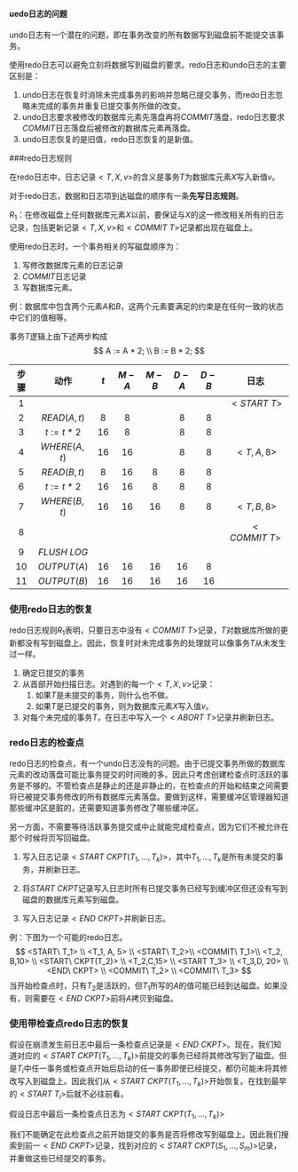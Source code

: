 #### uedo日志的问题

undo日志有一个潜在的问题，即在事务改变的所有数据写到磁盘前不能提交该事务。

使用redo日志可以避免立刻将数据写到磁盘的要求。redo日志和undo日志的主要区别是：

1. undo日志在恢复时消除未完成事务的影响并忽略已提交事务，而redo日志忽略未完成的事务并重复已提交事务所做的改变。
2. undo日志要求被修改的数据库元素先落盘再将$COMMIT$落盘，redo日志要求$COMMIT$日志落盘后被修改的数据库元素再落盘。
3. undo日志恢复的是旧值，redo日志恢复的是新值。

###redo日志规则

在redo日志中，日志记录$<T, X, v>$的含义是事务$T$为数据库元素$X$写入新值$v$。

对于redo日志，数据和日志项到达磁盘的顺序有一条**先写日志规则**。

$R_1$：在修改磁盘上任何数据库元素$X$以前，要保证与$X$的这一修改相关所有的日志记录，包括更新记录$<T,X,v>$和$<COMMIT\ T>$记录都出现在磁盘上。

使用redo日志时，一个事务相关的写磁盘顺序为：

1. 写修改数据库元素的日志记录
2. $COMMIT$日志记录
3. 写数据库元素。

例：数据库中包含两个元素$A$和$B$，这两个元素要满足的约束是在任何一致的状态中它们的值相等。

事务$T$逻辑上由下述两步构成
$$
A := A * 2; \\
B := B * 2;
$$

| 步骤 |     动作      | $t$  | $M-A$ | $M-B$ | $D-A$ | $D-B$ |     日志      |
| :--: | :-----------: | :--: | :---: | :---: | :---: | :---: | :-----------: |
| $1$  |               |      |       |       |       |       | $<START\ T>$  |
| $2$  | $READ(A, t)$  | $8$  |  $8$  |       |  $8$  |  $8$  |               |
| $3$  | $t := t * 2$  | $16$ |  $8$  |       |  $8$  |  $8$  |               |
| $4$  | $WHERE(A, t)$ | $16$ | $16$  |       |  $8$  |  $8$  |  $<T, A, 8>$  |
| $5$  | $READ(B, t)$  | $8$  | $16$  |  $8$  |  $8$  |  $8$  |               |
| $6$  | $t := t * 2$  | $16$ | $16$  |  $8$  |  $8$  |  $8$  |               |
| $7$  | $WHERE(B, t)$ | $16$ | $16$  | $16$  |  $8$  |  $8$  |  $<T, B, 8>$  |
| $8$  |               |      |       |       |       |       | $<COMMIT\ T>$ |
| $9$  | $FLUSH\ LOG$  |      |       |       |       |       |               |
| $10$  |  $OUTPUT(A)$  | $16$ | $16$  | $16$  | $16$  |  $8$  |               |
| $11$ |  $OUTPUT(B)$  | $16$ | $16$  | $16$  | $16$  | $16$  |               |

### 使用redo日志的恢复

redo日志规则$R_1$表明，只要日志中没有$<COMMIT\ T>$记录，$T$对数据库所做的更新都没有写到磁盘上。因此，恢复时对未完成事务的处理就可以像事务$T$从未发生过一样。

1. 确定已提交的事务
2. 从首部开始扫描日志。对遇到的每一个$<T,X,v>$记录：
   1. 如果$T$是未提交的事务，则什么也不做。
   2. 如果$T$是已提交的事务，则为数据库元素$X$写入值$v$。
3. 对每个未完成的事务$T$，在日志中写入一个$<ABORT\ T>$记录并刷新日志。

### redo日志的检查点

redo日志的检查点，有一个undo日志没有的问题。由于已提交事务所做的数据库元素的改动落盘可能比事务提交的时间晚的多。因此只考虑创建检查点时活跃的事务是不够的。不管检查点是静止的还是非静止的，在检查点的开始和结束之间需要将已被提交事务修改的所有数据库元素落盘。要做到这样，需要缓冲区管理器知道那些缓冲区是脏的，还需要知道事务修改了哪些缓冲区。

另一方面，不需要等待活跃事务提交或中止就能完成检查点，因为它们不被允许在那个时候将页写回磁盘。

1. 写入日志记录$<START\ CKPT(T_1, \dots, T_k)>$，其中$T_1, \dots,T_k$是所有未提交的事务，并刷新日志。

2. 将$START\ CKPT​$记录写入日志时所有已提交事务已经写到缓冲区但还没有写到磁盘的数据库元素写到磁盘。

3. 写入日志记录$<END\ CKPT>$并刷新日志。

例：下图为一个可能的redo日志。
$$
<START\ T_1> \\
<T_1, A, 5> \\
<START\ T_2>\\
<COMMIT\ T_1>\\
<T_2, B,10> \\
<START\ CKPT(T_2)> \\
<T_2,C,15> \\
<START T_3> \\
<T_3,D, 20> \\
<END\ CKPT> \\
<COMMIT\ T_2> \\
<COMMIT\ T_3>
$$
当开始检查点时，只有$T_2$是活跃的，但$T_1$所写的$A$的值可能已经到达磁盘。如果没有，则需要在$<END\ CKPT>$前将$A$拷贝到磁盘。

### 使用带检查点redo日志的恢复

假设在崩溃发生前日志中最后一条检查点记录是$<END\ CKPT>$。现在，我们知道对应的$<START\ CKPT(T_1, \dots, T_k)>$前提交的事务已经将其修改写到了磁盘。但是$T_i$中任一事务或检查点开始后启动的任一事务即使已经提交，都仍可能未将其修改写入到磁盘上。因此我们从$<START\ CKPT(T_1, \dots, T_k)>$开始恢复。在找到最早的$<START\ T_i>$后就不必往前看。

假设日志中最后一条检查点日志为$<START\ CKPT(T_1, \dots, T_k)>$

我们不能确定在此检查点之前开始提交的事务是否将修改写到磁盘上。因此我们搜索到前一$<END\ CKPT>$记录，找到对应的$<START\ CKPT(S_1,\ldots,S_m)>$记录，并重做这些已经提交的事务。

